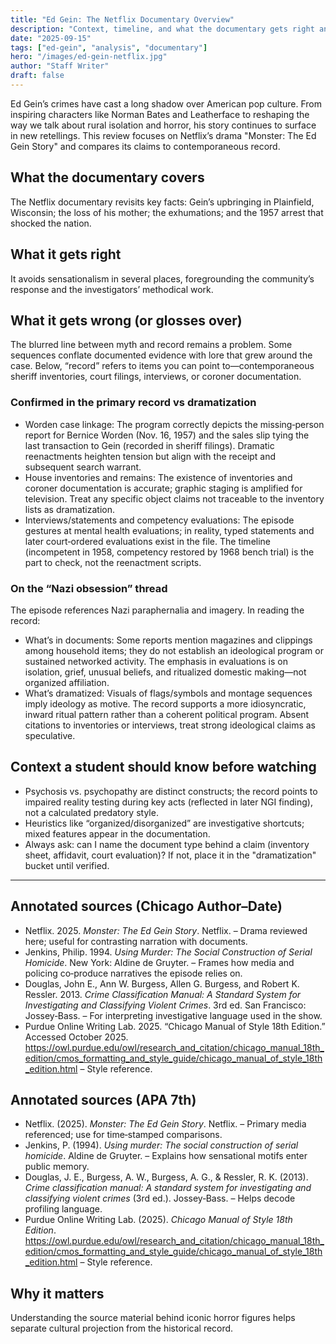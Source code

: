 ```yaml
---
title: "Ed Gein: The Netflix Documentary Overview"
description: "Context, timeline, and what the documentary gets right and wrong."
date: "2025-09-15"
tags: ["ed-gein", "analysis", "documentary"]
hero: "/images/ed-gein-netflix.jpg"
author: "Staff Writer"
draft: false
---
```


Ed Gein’s crimes have cast a long shadow over American pop culture. From inspiring characters like Norman Bates and Leatherface to reshaping the way we talk about rural isolation and horror, his story continues to surface in new retellings. This review focuses on Netflix’s drama "Monster: The Ed Gein Story" and compares its claims to contemporaneous record.

## What the documentary covers

The Netflix documentary revisits key facts: Gein’s upbringing in Plainfield, Wisconsin; the loss of his mother; the exhumations; and the 1957 arrest that shocked the nation.

## What it gets right

It avoids sensationalism in several places, foregrounding the community’s response and the investigators’ methodical work.

## What it gets wrong (or glosses over)

The blurred line between myth and record remains a problem. Some sequences conflate documented evidence with lore that grew around the case. Below, “record” refers to items you can point to—contemporaneous sheriff inventories, court filings, interviews, or coroner documentation.

### Confirmed in the primary record vs dramatization

- Worden case linkage: The program correctly depicts the missing‑person report for Bernice Worden (Nov. 16, 1957) and the sales slip tying the last transaction to Gein (recorded in sheriff filings). Dramatic reenactments heighten tension but align with the receipt and subsequent search warrant.
- House inventories and remains: The existence of inventories and coroner documentation is accurate; graphic staging is amplified for television. Treat any specific object claims not traceable to the inventory lists as dramatization.
- Interviews/statements and competency evaluations: The episode gestures at mental health evaluations; in reality, typed statements and later court‑ordered evaluations exist in the file. The timeline (incompetent in 1958, competency restored by 1968 bench trial) is the part to check, not the reenactment scripts.

### On the “Nazi obsession” thread

The episode references Nazi paraphernalia and imagery. In reading the record:

- What’s in documents: Some reports mention magazines and clippings among household items; they do not establish an ideological program or sustained networked activity. The emphasis in evaluations is on isolation, grief, unusual beliefs, and ritualized domestic making—not organized affiliation.
- What’s dramatized: Visuals of flags/symbols and montage sequences imply ideology as motive. The record supports a more idiosyncratic, inward ritual pattern rather than a coherent political program. Absent citations to inventories or interviews, treat strong ideological claims as speculative.

## Context a student should know before watching

- Psychosis vs. psychopathy are distinct constructs; the record points to impaired reality testing during key acts (reflected in later NGI finding), not a calculated predatory style.
- Heuristics like “organized/disorganized” are investigative shortcuts; mixed features appear in the documentation.
- Always ask: can I name the document type behind a claim (inventory sheet, affidavit, court evaluation)? If not, place it in the "dramatization" bucket until verified.

---

<div class="annotations">

## Annotated sources (Chicago Author–Date)

- Netflix. 2025. *Monster: The Ed Gein Story*. Netflix. – Drama reviewed here; useful for contrasting narration with documents.
- Jenkins, Philip. 1994. *Using Murder: The Social Construction of Serial Homicide*. New York: Aldine de Gruyter. – Frames how media and policing co‑produce narratives the episode relies on.
- Douglas, John E., Ann W. Burgess, Allen G. Burgess, and Robert K. Ressler. 2013. *Crime Classification Manual: A Standard System for Investigating and Classifying Violent Crimes*. 3rd ed. San Francisco: Jossey‑Bass. – For interpreting investigative language used in the show.
- Purdue Online Writing Lab. 2025. “Chicago Manual of Style 18th Edition.” Accessed October 2025. https://owl.purdue.edu/owl/research_and_citation/chicago_manual_18th_edition/cmos_formatting_and_style_guide/chicago_manual_of_style_18th_edition.html – Style reference.

## Annotated sources (APA 7th)

- Netflix. (2025). *Monster: The Ed Gein Story*. Netflix. – Primary media referenced; use for time‑stamped comparisons.
- Jenkins, P. (1994). *Using murder: The social construction of serial homicide*. Aldine de Gruyter. – Explains how sensational motifs enter public memory.
- Douglas, J. E., Burgess, A. W., Burgess, A. G., & Ressler, R. K. (2013). *Crime classification manual: A standard system for investigating and classifying violent crimes* (3rd ed.). Jossey‑Bass. – Helps decode profiling language.
- Purdue Online Writing Lab. (2025). *Chicago Manual of Style 18th Edition*. https://owl.purdue.edu/owl/research_and_citation/chicago_manual_18th_edition/cmos_formatting_and_style_guide/chicago_manual_of_style_18th_edition.html – Style reference.

</div>

## Why it matters

Understanding the source material behind iconic horror figures helps separate cultural projection from the historical record.


